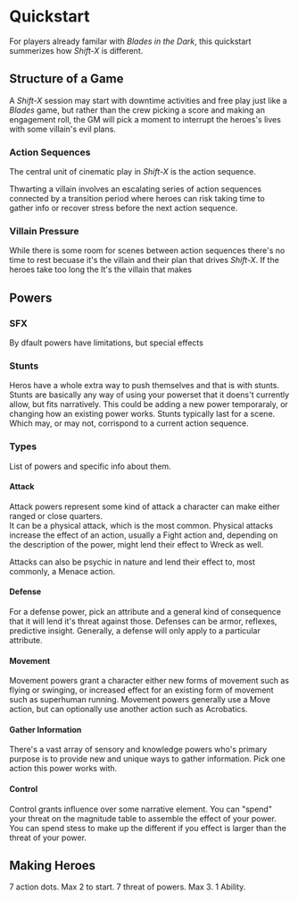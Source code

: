 # Quickstart

For players already familar with *Blades in the Dark*, this quickstart summerizes how *Shift-X* is different.

## Structure of a Game

A *Shift-X* session may start with downtime activities and free play just like a *Blades* game, but rather than the crew picking a score and making an engagement roll, the GM will pick a moment to interrupt the heroes's lives with some villain's evil plans. 

### Action Sequences

The central unit of cinematic play in *Shift-X* is the action sequence. 
<!-- need to describe an action sequence a little more. espeically how it represents some part of the villain's plan. -->
Thwarting a villain involves an escalating series of action sequences connected by a transition period where heroes can risk taking time to gather info or recover stress before the next action sequence. 

### Villain Pressure

While there is some room for scenes between action sequences there's no time to rest becuase it's the villain and their plan that drives *Shift-X*. If the heroes take too long the It's the villain that makes


## Powers

### SFX 

By dfault powers have limitations, but special effects

### Stunts

Heros have a whole extra way to push themselves and that is with stunts. Stunts are basically any way of using your powerset that it doens't currently allow, but fits narratively. This could be adding a new power temporaraly, or changing how an existing power works. Stunts typically last for a scene. Which may, or may not, corrispond to a current action sequence.  

### Types

List of powers and specific info about them.  

#### Attack

Attack powers represent some kind of attack a character can make either ranged or close quarters.  
It can be a physical attack, which is the most common. Physical attacks increase the effect of an action, usually a Fight action and, depending on the description of the power, might lend their effect to Wreck as well. 
<!-- Default is Fight only, there is a special effect for Wreck AND Fight. Are there some attacks that are directed by other actions? Like is there a power that adds its effect to a Spy action? like a secret device? Also, for an sfx you get potency against groups. Which means something like, no reduced effect against a group for AOE  
Or is is flexible like control is. Apply your threat against the magnitude tables when you need to fight multiple targets. 
-->

Attacks can also be psychic in nature and lend their effect to, most commonly, a Menace action. 

#### Defense

For a defense power, pick an attribute and a general kind of consequence that it will lend it's threat against those. Defenses can be armor, reflexes, predictive insight. Generally, a defense will only apply to a particular attribute.  

#### Movement

Movement powers grant a character either new forms of movement such as flying or swinging, or increased effect for an existing form of movement such as superhuman running. Movement powers generally use a Move action, but can optionally use another action such as Acrobatics.  

#### Gather Information

There's a vast array of sensory and knowledge powers who's primary purpose is to provide new and unique ways to gather information. Pick one action this power works with. 

#### Control

Control grants influence over some narrative element. You can "spend" your threat on the magnitude table to assemble the effect of your power. You can spend stess to make up the different if you effect is larger than the threat of your power. 


## Making Heroes

7 action dots. Max 2 to start. 
7 threat of powers. Max 3.
1 Ability.

<!-- So, 1 ability is pretty close to 1 threat worth of powers, so possibly, you could trade 1 threat worth of powers for another ability. Or vice versa?  -->

